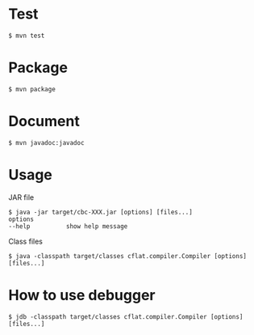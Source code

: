 # Test
```
$ mvn test
```

# Package
```
$ mvn package
```

# Document
```
$ mvn javadoc:javadoc
```

# Usage
JAR file
```
$ java -jar target/cbc-XXX.jar [options] [files...]
options
--help          show help message
```

Class files
```
$ java -classpath target/classes cflat.compiler.Compiler [options] [files...]
```

# How to use debugger
```
$ jdb -classpath target/classes cflat.compiler.Compiler [options] [files...]
```
